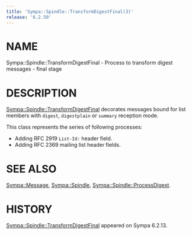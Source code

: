 ```yaml
---
title: 'Sympa::Spindle::TransformDigestFinal(3)'
release: '6.2.50'
---
```


# NAME

Sympa::Spindle::TransformDigestFinal -
Process to transform digest messages - final stage

# DESCRIPTION

[Sympa::Spindle::TransformDigestFinal](./Sympa-Spindle-TransformDigestFinal.3.md) decorates messages bound for list
members with `digest`, `digestplain` or `summary` reception mode.

This class represents the series of following processes:

- Adding RFC 2919 `List-Id:` header field.
- Adding RFC 2369 mailing list header fields.

# SEE ALSO

[Sympa::Message](./Sympa-Message.3.md),
[Sympa::Spindle](./Sympa-Spindle.3.md),
[Sympa::Spindle::ProcessDigest](./Sympa-Spindle-ProcessDigest.3.md).

# HISTORY

[Sympa::Spindle::TransformDigestFinal](./Sympa-Spindle-TransformDigestFinal.3.md) appeared on Sympa 6.2.13.
